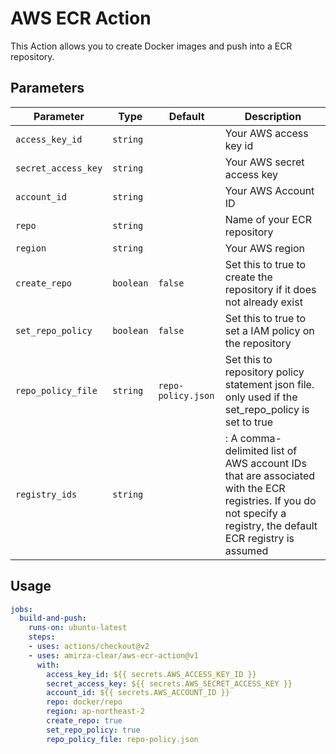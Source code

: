 # AWS ECR Action

This Action allows you to create Docker images and push into a ECR repository.

## Parameters
| Parameter | Type | Default | Description |
|-----------|------|---------|-------------|
| `access_key_id` | `string` | | Your AWS access key id |
| `secret_access_key` | `string` | | Your AWS secret access key |
| `account_id` | `string` | | Your AWS Account ID |
| `repo` | `string` | | Name of your ECR repository |
| `region` | `string` | | Your AWS region |
| `create_repo` | `boolean` | `false` | Set this to true to create the repository if it does not already exist |
| `set_repo_policy` | `boolean` | `false` | Set this to true to set a IAM policy on the repository |
| `repo_policy_file` | `string` | `repo-policy.json` | Set this to repository policy statement json file. only used if the set_repo_policy is set to true |
| `registry_ids` | `string` | | : A comma-delimited list of AWS account IDs that are associated with the ECR registries. If you do not specify a registry, the default ECR registry is assumed |

## Usage

```yaml
jobs:
  build-and-push:
    runs-on: ubuntu-latest
    steps:
    - uses: actions/checkout@v2
    - uses: amirza-clear/aws-ecr-action@v1
      with:
        access_key_id: ${{ secrets.AWS_ACCESS_KEY_ID }}
        secret_access_key: ${{ secrets.AWS_SECRET_ACCESS_KEY }}
        account_id: ${{ secrets.AWS_ACCOUNT_ID }}
        repo: docker/repo
        region: ap-northeast-2
        create_repo: true
        set_repo_policy: true
        repo_policy_file: repo-policy.json


